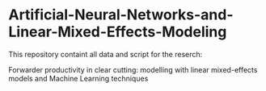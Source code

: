 # Artificial-Neural-Networks-and-Linear-Mixed-Effects-Modeling
This repository containt all data and script for the reserch:

Forwarder productivity in clear cutting: modelling with linear mixed-effects models and Machine Learning techniques
